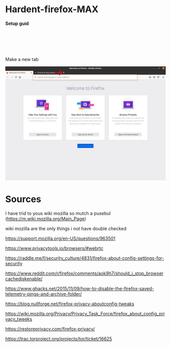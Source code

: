 # Hardent-firefox-MAX

**Setup guid**

<br>
<br>
<br>
<br>

Make a new tab

![alt text](https://raw.githubusercontent.com/HkopMD/Hardent-firefox-MAX/master/Img/1.png)





# **Sources**

I have trid to yous wiki mozilla so mutch a pusebul (https://m.wiki.mozilla.org/Main_Page)

wiki mozilla are the only things i not have double checked





https://support.mozilla.org/en-US/questions/963501

https://www.privacytools.io/browsers/#webrtc

https://raddle.me/f/security_culture/4831/firefox-about-config-settings-for-security

https://www.reddit.com/r/firefox/comments/aok9h7/should_i_stop_browsercachediskenable/

https://www.ghacks.net/2015/11/09/how-to-disable-the-firefox-saved-telemetry-pings-and-archive-folder/

https://blog.nullforge.net/firefox-privacy-aboutconfig-tweaks

https://wiki.mozilla.org/Privacy/Privacy_Task_Force/firefox_about_config_privacy_tweeks

https://restoreprivacy.com/firefox-privacy/

https://trac.torproject.org/projects/tor/ticket/16625
